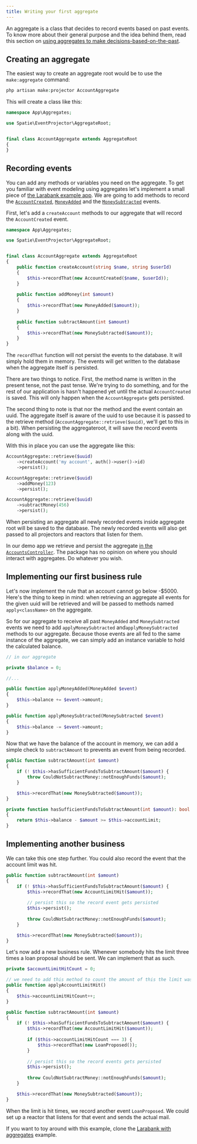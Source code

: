 ```yaml
---
title: Writing your first aggregate
---
```


An aggregate is a class that decides to record events based on past events. To know more about their general purpose and the idea behind them, read this section on [using aggregates to make decisions-based-on-the-past](https://docs.spatie.be/laravel-event-projector/v2/getting-familiar-with-event-sourcing/using-aggregates-to-make-decisions-based-on-the-past).
 
## Creating an aggregate 
 
The easiest way to create an aggregate root would be to use the `make:aggregate` command:

```php
php artisan make:projector AccountAggregate
```

This will create a class like this:

```php
namespace App\Aggregates;

use Spatie\EventProjector\AggregateRoot;


final class AccountAggregate extends AggregateRoot
{
}
```

## Recording events

You can add any methods or variables you need on the aggregate. To get you familiar with event modeling using aggregates let's implement a small piece of [the Larabank example app](https://github.com/spatie/larabank-event-projector-aggregates). We are going to add methods to record the [`AccountCreated`](https://github.com/spatie/larabank-event-projector-aggregates/blob/c9f2ff240f4634ee2e241e3087ff60587a176ae0/app/Domain/Account/DomainEvents/AccountCreated.php), [`MoneyAdded`](https://github.com/spatie/larabank-event-projector-aggregates/blob/c9f2ff240f4634ee2e241e3087ff60587a176ae0/app/Domain/Account/DomainEvents/MoneyAdded.php) and the [`MoneySubtracted`](https://github.com/spatie/larabank-event-projector-aggregates/blob/c9f2ff240f4634ee2e241e3087ff60587a176ae0/app/Domain/Account/DomainEvents/MoneySubtracted.php) events.

First, let's add a `createAccount` methods to our aggregate that will record the `AccountCreated` event.

```php
namespace App\Aggregates;

use Spatie\EventProjector\AggregateRoot;


final class AccountAggregate extends AggregateRoot
{
    public function createAccount(string $name, string $userId)
    {
        $this->recordThat(new AccountCreated($name, $userId));
    }
    
    public function addMoney(int $amount)
    {
        $this->recordThat(new MoneyAdded($amount));
    }
    
    public function subtractAmount(int $amount)
    {
        $this->recordThat(new MoneySubtracted($amount));
    }
}
```

The `recordThat` function will not persist the events to the database. It will simply hold them in memory. The events will get written to the database when the aggregate itself is persisted.

There are two things to notice. First, the method name is written in the present tense, not the past tense. We're trying to do something, and for the rest of our application is hasn't happened yet until the actual `AccountCreated` is saved. This will only happen when the `AccountAggregate` gets persisted.

The second thing to note is that nor the method and the event contain an uuid. The aggregate itself is aware of the uuid to use because it is passed to the retrieve method (`AccountAggregate::retrieve($uuid)`, we'll get to this in a bit). When persisting the aggregateroot, it will save the record events along with the uuid.

With this in place you can use the aggregate like this:

```php
AccountAggregate::retrieve($uuid)
    ->createAccount('my account', auth()->user()->id)
    ->persist();
```

```php
AccountAggregate::retrieve($uuid)
    ->addMoney(123)
    ->persist();
```

```php
AccountAggregate::retrieve($uuid)
    ->subtractMoney(456)
    ->persist();
```

When persisting an aggregate all newly recorded events inside aggregate root will be saved to the database. The newly recorded events will also get passed to all projectors and reactors that listen for them.

In our demo app we retrieve and persist the aggregate [in the `AccountsController`](https://github.com/spatie/larabank-event-projector-aggregates/blob/c9f2ff240f4634ee2e241e3087ff60587a176ae0/app/Http/Controllers/AccountsController.php). The package has no opinion on where you should interact with aggregates. Do whatever you wish.

## Implementing our first business rule

Let's now implement the rule that an account cannot go below -$5000. Here's the thing to keep in mind: when retrieving an aggregate all events for the given uuid will be retrieved and will be passed to methods named `apply<className>` on the aggregate.

So for our aggregate to receive all past `MoneyAdded` and `MoneySubtracted` events we need to add `applyMoneySubtracted` and`applyMoneySubtracted` methods to our aggregate. Because those events are all fed to the same instance of the aggregate, we can simply add an instance variable to hold the calculated balance. 

```php
// in our aggregate 

private $balance = 0;

//...

public function applyMoneyAdded(MoneyAdded $event)
{
    $this->balance += $event->amount;
}

public function applyMoneySubtracted(MoneySubtracted $event)
{
    $this->balance -= $event->amount;
}
```

Now that we have the balance of the account in memory, we can add a simple check to `subtractAmount` to prevents an event from being recorded.

```php
public function subtractAmount(int $amount)
{
    if (! $this->hasSufficientFundsToSubtractAmount($amount) {
        throw CouldNotSubtractMoney::notEnoughFunds($amount);
    }

    $this->recordThat(new MoneySubtracted($amount));
}

private function hasSufficientFundsToSubtractAmount(int $amount): bool
{
    return $this->balance - $amount >= $this->accountLimit;
}
```

## Implementing another business

We can take this one step further. You could also record the event that the account limit was hit.

```php
public function subtractAmount(int $amount)
{
    if (! $this->hasSufficientFundsToSubtractAmount($amount) {
        $this->recordThat(new AccountLimitHit($amount));
        
        // persist this so the record event gets persisted
        $this->persist();
    
        throw CouldNotSubtractMoney::notEnoughFunds($amount);
    }

    $this->recordThat(new MoneySubtracted($amount));
}
```

Let's now add a new business rule. Whenever somebody hits the limit three times a loan proposal should be sent. We can implement that as such.

```php
private $accountLimitHitCount = 0;

// we need to add this method to count the amount of this the limit was hit
public function applyAccountLimitHit()
{
    $this->accountLimitHitCount++;
}

public function subtractAmount(int $amount)
{
    if (! $this->hasSufficientFundsToSubtractAmount($amount) {
        $this->recordThat(new AccountLimitHit($amount));
        
        if ($this->accountLimitHitCount === 3) {
            $this->recordThat(new LoanProposed());
        }
        
        // persist this so the record events gets persisted
        $this->persist();
    
        throw CouldNotSubtractMoney::notEnoughFunds($amount);
    }

    $this->recordThat(new MoneySubtracted($amount));
}
```

When the limit is hit times, we record another event `LoanProposed`. We could set up a reactor that listens for that event and sends the actual mail.

If you want to toy around with this example, clone the [Larabank with aggregates](https://github.com/spatie/larabank-event-projector-aggregates) example.
